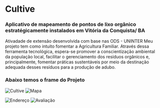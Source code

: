 # Cultive
### Aplicativo de mapeamento de pontos de lixo orgânico estratégicamente instalados em Vitória da Conquista/ BA 

Ativadade de extensão desenvolvida com base nas ODS - UNINTER
Meu projeto tem como intuito fomentar a Agricultura Familiar.
Através dessa ferramenta tecnológica, espera-se promover a conscientização ambiental da população local, facilitar o gerenciamento dos resíduos orgânicos e, principalmente, fomentar práticas sustentáveis por meio da destinação adequada desses resíduos para a produção de adubo.

### Abaixo temos o frame do Projeto 

![Cultive](https://github.com/user-attachments/assets/64d78ae1-4231-4235-9505-6962a9c40213)
![Mapa](https://github.com/user-attachments/assets/1ad55283-7293-4bfd-9176-74bc7f8098e1)

![Endereço](https://github.com/user-attachments/assets/2e2835da-0eaa-4b2d-b871-7ca0dac8275d)
![Avaliação](https://github.com/user-attachments/assets/92f43520-3f9e-495f-a89c-17c79f7fc6c3)




